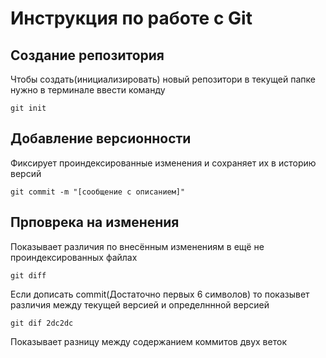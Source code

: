# Инструкция по работе с Git

## Создание репозитория

Чтобы создать(инициализировать) новый репозитори     в текущей папке нужно в терминале ввести команду 

    git init

## Добавление версионности

Фиксирует проиндексированные изменения и сохраняет их в историю версий

    git commit -m "[сообщение с описанием]"

## Прповрека на изменения 

Показывает различия по внесённым изменениям в ещё не проиндексированных файлах

    git diff

Если дописать commit(Достаточно первых 6 символов) то показывет различия между текущей версией и определннной версией

    git dif 2dc2dc

Показывает разницу между содержанием коммитов двух веток